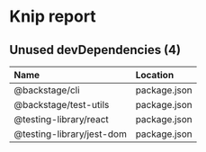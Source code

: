 # Knip report

## Unused devDependencies (4)

| Name                      | Location     |
|:--------------------------|:-------------|
| @backstage/cli            | package.json |
| @backstage/test-utils     | package.json |
| @testing-library/react    | package.json |
| @testing-library/jest-dom | package.json |


